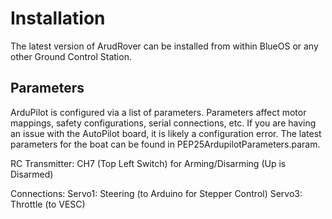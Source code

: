 # Installation
The latest version of ArudRover can be installed from within BlueOS or any other Ground Control Station.

## Parameters
ArduPilot is configured via a list of parameters. Parameters affect motor mappings, safety configurations, serial connections, etc. If you are having an issue with the AutoPilot board, it is likely a configuration error. The latest parameters for the boat can be found in PEP25ArdupilotParameters.param.

RC Transmitter:
CH7 (Top Left Switch) for Arming/Disarming (Up is Disarmed)


Connections:
Servo1: Steering (to Arduino for Stepper Control)
Servo3: Throttle (to VESC)
